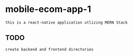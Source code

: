 # mobile-ecom-app-1

`this is a react-native application utlizing MERN Stack`

## TODO

`create backend and frontend directories`
